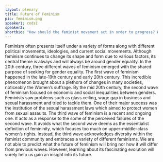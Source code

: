 ```yaml
---
layout: plenary
title: Future of Feminism
pic: feminism.png
speaker1: codsi
speaker2: 
shortbio: "How should the feminist movement act in order to progress? What needs development the most?"
---
```


Feminism often presents itself under a variety of forms along with different political movements, ideologies, and current social movements. Although feminism continues to change its shape and form due to various factors, its central theme is always and will always be around gender equality. In the 20th century, three different waves of feminism emerged with the shared purpose of seeking for gender equality. The first wave of feminism happened in the late-19th century and early 20th century. This incredible phenomenon brought about a plethora of changes in many societies, noticeably the Women’s suffrage. By the mid 20th century, the second wave of feminism focused on economic and social inequalities between genders. Feminists saw problems such as glass ceiling, wage gap in business and sexual harassment and tried to tackle them. One of their major success was the institution of the sexual harassment laws which aimed to protect women from sexual assaults. The third wave of feminism is a recent and ongoing one. It acts as a response to the some of the perceived failures of the second wave. It avoids what the second wave deems as the essentialist definition of femininity, which focuses too much on upper-middle-class women’s rights. Instead, the third wave acknowledges diversity within the feminist community and embraces a variety of different feminisms. We are not able to predict what the future of feminism will bring nor how it will differ from previous waves. However, learning about its fascinating evolution will surely help us gain an insight into its future. 

